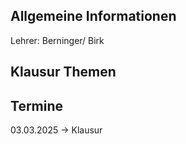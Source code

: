 ## Allgemeine Informationen
Lehrer: Berninger/ Birk

## Klausur Themen


## Termine
03.03.2025 → Klausur 
